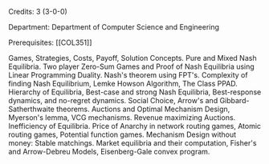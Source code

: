Credits: 3 (3-0-0)

Department: Department of Computer Science and Engineering

Prerequisites: [[COL351]]

Games, Strategies, Costs, Payoff, Solution Concepts. Pure and Mixed Nash Equilibria. Two player Zero-Sum Games and Proof of Nash Equilibria using Linear Programming Duality. Nash's theorem using FPT's. Complexity of finding Nash Equilibrium, Lemke Howson Algorithm, The Class PPAD. Hierarchy of Equilibria, Best-case and strong Nash Equilibria, Best-response dynamics, and no-regret dynamics. Social Choice, Arrow's and Gibbard-Satherthwaite theorems. Auctions and Optimal Mechanism Design, Myerson's lemma, VCG mechanisms. Revenue maximizing Auctions. Inefficiency of Equilibria. Price of Anarchy in network routing games, Atomic routing games, Potential function games. Mechanism Design without money: Stable matchings. Market equilibria and their computation, Fisher's and Arrow-Debreu Models, Eisenberg-Gale convex program.